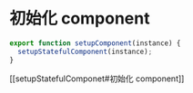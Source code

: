 # 初始化 component

```ts
export function setupComponent(instance) {
  setupStatefulComponent(instance);
}
```

[[setupStatefulComponet#初始化 component]]